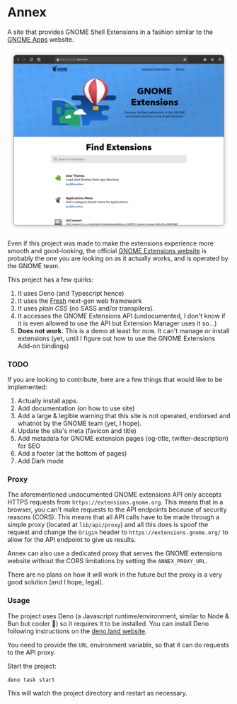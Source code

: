 # Annex

A site that provides GNOME Shell Extensions in a fashion similar to the [GNOME Apps](https://apps.gnome.org) website.

![Screenshot](./.github/screenshot.png)

Even if this project was made to make the extensions experience more smooth and good-looking, the official [GNOME Extensions website](https://extensions.gnome.org) is probably the one you are looking on as it actually works, and is operated by the GNOME team.

This project has a few quirks:

1. It uses Deno (and Typescript hence)
2. It uses the [Fresh](https://fresh.deno.dev) next-gen web framework
3. It uses _plain CSS_ (no SASS and/or transpilers).
4. It accesses the GNOME Extensions API (undocumented, I don't know if it is even allowed to use the API but Extension Manager uses it so...)
5. **Does not work.** This is a demo at least for now. It can't manage or install extensions (yet, until I figure out how to use the GNOME Extensions Add-on bindings)

### TODO

If you are looking to contribute, here are a few things that would like to be implemented:

1. Actually install apps.
2. Add documentation (on how to use site)
3. Add a large & legible warning that this site is not operated, endorsed and whatnot by the GNOME team (yet, I hope).
4. Update the site's meta (favicon and title)
5. Add metadata for GNOME extension pages (og-title, twitter-description) for SEO
6. Add a footer (at the bottom of pages)
7. Add Dark mode

### Proxy

The aforementioned undocumented GNOME extensions API only accepts HTTPS requests from `https://extensions.gnome.org`. This means that in a browser, you can't make requests to the API endpoints because of security reasons (CORS). This means that all API calls have to be made through a simple proxy (located at `lib/api/proxy`) and all this does is spoof the request and change the `Origin` header to `https://extensions.gnome.org/` to allow for the API endpoint to give us results.

Annex can also use a dedicated proxy that serves the GNOME extensions website without the CORS limitations by setting the `ANNEX_PROXY_URL`.

There are no plans on how it will work in the future but the proxy is a very good solution (and I hope, legal).

### Usage


The project uses Deno (a Javascript runtime/environment, similar to Node & Bun but cooler 🦕) so it requires it to be installed. You can install Deno following instructions on the [deno.land website](https://deno.land).

You need to provide the `URL` environment variable, so that it can do requests to the API proxy.

Start the project:

```
deno task start
```

This will watch the project directory and restart as necessary.
